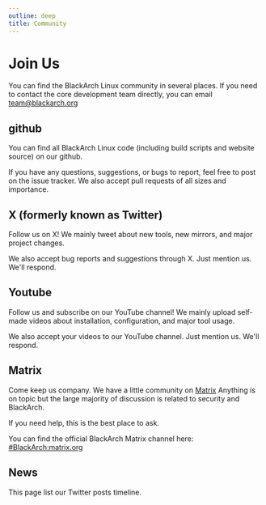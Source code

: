 ```yaml
---
outline: deep
title: Community
---
```


# Join Us

You can find the BlackArch Linux community in several places. If you need to contact the core development team directly, you can email <a href="mailto:team@blackarch.org">team@blackarch.org</a>

## github

You can find all BlackArch Linux code (including build scripts and website source) on our github.

If you have any questions, suggestions, or bugs to report, feel free to post on the issue tracker. We also accept pull requests of all sizes and importance.

## X (formerly known as Twitter)

Follow us on X! We mainly tweet about new tools, new mirrors, and major project changes.

We also accept bug reports and suggestions through X. Just mention us. We'll respond.

## Youtube

Follow us and subscribe on our YouTube channel! We mainly upload self-made videos about installation, configuration, and major tool usage.

We also accept your videos to our YouTube channel. Just mention us. We'll respond.

## Matrix

Come keep us company. We have a little community on <a href="https://matrix.to/#/#BlackArch:matrix.org">Matrix</a> Anything is on topic but the large majority of discussion is related to security and BlackArch.

If you need help, this is the best place to ask.

You can find the official BlackArch Matrix channel here: <a href="https://matrix.to/#/#BlackArch:matrix.org">#BlackArch:matrix.org</a>

## News

This page list our Twitter posts timeline.
